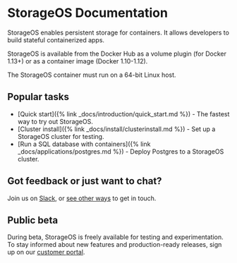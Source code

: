 # StorageOS Documentation

StorageOS enables persistent storage for containers. It allows developers to build stateful containerized apps.

StorageOS is available from the Docker Hub as a volume plugin (for Docker 1.13+) or as a container image (Docker 1.10-1.12).

The StorageOS container must run on a 64-bit Linux host.

## Popular tasks

* [Quick start]({% link _docs/introduction/quick_start.md %}) - The fastest way to try out StorageOS.
* [Cluster install]({% link _docs/install/clusterinstall.md %}) - Set up a StorageOS cluster for testing.
* [Run a SQL database with containers]({% link _docs/applications/postgres.md %}) - Deploy Postgres to a StorageOS cluster.

## Got feedback or just want to chat?

Join us on [Slack](https://slack.storageos.com), or [see other ways](https://support.storageos.com) to get in touch.

<script async defer src="http://slack.storageos.com/slackin.js"></script>

## Public beta

During beta, StorageOS is freely available for testing and experimentation. To stay informed about new features and production-ready releases, sign up on our [customer portal](https://my.storageos.com).
